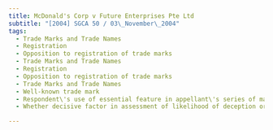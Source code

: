 ```yaml
---
title: McDonald's Corp v Future Enterprises Pte Ltd 
subtitle: "[2004] SGCA 50 / 03\_November\_2004"
tags:
  - Trade Marks and Trade Names
  - Registration
  - Opposition to registration of trade marks
  - Trade Marks and Trade Names
  - Registration
  - Opposition to registration of trade marks
  - Trade Marks and Trade Names
  - Well-known trade mark
  - Respondent\'s use of essential feature in appellant\'s series of marks
  - Whether decisive factor in assessment of likelihood of deception or confusion

---
```


